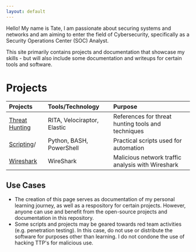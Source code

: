 ```yaml
---
layout: default
---
```


Hello! My name is Tate, I am passionate about securing systems and networks and am aiming to enter the field of Cybersecurity, specifically as a Security Operations Center (SOC) Analyst. 

This site primarily contains projects and documentation that showcase my skills - but will also include some documentation and writeups for certain tools and software.

# Projects

| Projects        | Tools/Technology          | Purpose |
|:-------------|:------------------|:------|
| [Threat Hunting](./threathunting/)  | RITA, Velociraptor, Elastic | References for threat hunting tools and techniques  |
| [Scripting](./Scripting)/           | Python, BASH, PowerShell    | Practical scripts used for automation               |
| [Wireshark](./Wireshark/)           | WireShark                   | Malicious network traffic analysis with Wireshark   |

## Use Cases
* The creation of this page serves as documentation of my personal learning journey, as well as a respository for certain projects. However, anyone can use and benefit from the open-source projects and documentation in this repository.
* Some scripts and projects may be geared towards red team activities (e.g. penetration testing). In this case, do not use or distribute the software for purposes other than learning. I do not condone the use of hacking TTP's for malicious use.
